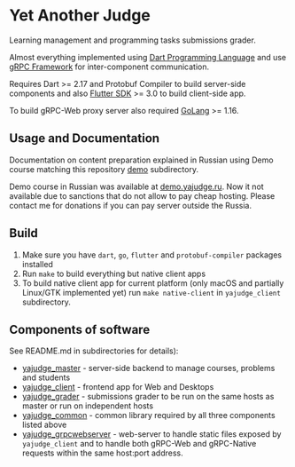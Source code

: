 # Yet Another Judge 

Learning management and programming tasks submissions grader.

Almost everything implemented using 
[Dart Programming Language](https://dart.dev) and
use [gRPC Framework](https://grpc.io) for inter-component
communication.

Requires Dart >= 2.17 and Protobuf Compiler to build 
server-side components and 
also [Flutter SDK](https://flutter.dev) >= 3.0 to 
build client-side app.

To build gRPC-Web proxy server also required [GoLang](https://go.dev) >= 1.16.

## Usage and Documentation

Documentation on content preparation explained in Russian using Demo course
matching this repository [demo](./demo) subdirectory.

Demo course in Russian was available at [demo.yajudge.ru](https://demo.yajudge.ru). 
Now it not available due to sanctions that do not allow to pay cheap hosting. Please contact 
me for donations if you can pay server outside the Russia.

## Build

 1. Make sure you have `dart`, `go`, `flutter` and `protobuf-compiler`
packages installed
 2. Run `make` to build everything but native client apps
 3. To build native client app for current platform
(only macOS and partially Linux/GTK implemented yet)
run `make native-client` in `yajudge_client` subdirectory.
 
## Components of software

See README.md in subdirectories for details):

 - [yajudge_master](./yajudge_master_services) - server-side backend to manage
courses, problems and students
 - [yajudge_client](./yajudge_client) - frontend app for Web and Desktops
 - [yajudge_grader](./yajudge_grader) - submissions grader to be run on
the same hosts as master or run on independent hosts
 - [yajudge_common](./yajudge_common) - common library required by all
three components listed above
 - [yajudge_grpcwebserver](./yajudge_grpcwebserver) - web-server to handle
static files exposed by `yajudge_client` and to handle both gRPC-Web 
and gRPC-Native requests within the same host:port address.
